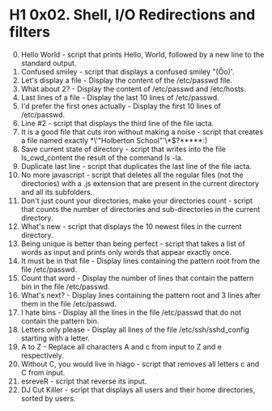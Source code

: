 # H1 **0x02. Shell, I/O Redirections and filters**

0. Hello World - script that prints Hello, World, followed by a new line to the standard output.
1. Confused smiley - script that displays a confused smiley "(Ôo)'.
2. Let's display a file - Display the content of the /etc/passwd file.
3. What about 2? - Display the content of /etc/passwd and /etc/hosts.
4. Last lines of a file - Display the last 10 lines of /etc/passwd.
5. I'd prefer the first ones actually - Display the first 10 lines of /etc/passwd.
6. Line #2 - script that displays the third line of the file iacta.
7. It is a good file that cuts iron without making a noise - script that creates a file named exactly \*\\'"Holberton School"\'\\*$\?\*\*\*\*\*:)
8. Save current state of directory - script that writes into the file ls_cwd_content the result of the command ls -la.
9. Duplicate last line - script that duplicates the last line of the file iacta.
10. No more javascript - script that deletes all the regular files (not the directories) with a .js extension that are present in the current directory and all its subfolders.
11. Don't just count your directories, make your directories count - script that counts the number of directories and sub-directories in the current directory.
12. What's new - script that displays the 10 newest files in the current directory.
13. Being unique is better than being perfect - script that takes a list of words as input and prints only words that appear exactly once.
14. It must be in that file - Display lines containing the pattern root from the file /etc/passwd.
15. Count that word - Display the number of lines that contain the pattern bin in the file /etc/passwd.
16. What's next? - Display lines containing the pattern root and 3 lines after them in the file /etc/passwd.
17. I hate bins - Display all the lines in the file /etc/passwd that do not contain the pattern bin.
18. Letters only please - Display all lines of the file /etc/ssh/sshd_config starting with a letter.
19. A to Z - Replace all characters A and c from input to Z and e respectively.
20. Without C, you would live in hiago - script that removes all letters c and C from input.
21. esreveR - script that reverse its input.
22. DJ Cut Killer - script that displays all users and their home directories, sorted by users.